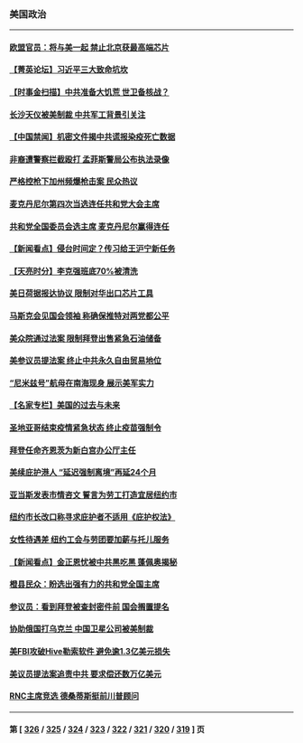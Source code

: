 ### 美国政治
---
#### [欧盟官员：将与美一起 禁止北京获最高端芯片](../../pages/ncid1078159/n13917511.md) 
#### [【菁英论坛】习近平三大致命坑坎](../../pages/ncid1078159/n13917433.md) 
#### [【时事金扫描】中共准备大饥荒 世卫备核战？](../../pages/ncid1078159/n13917326.md) 
#### [长沙天仪被美制裁 中共军工背景引关注](../../pages/ncid1078159/n13917061.md) 
#### [【中国禁闻】机密文件揭中共谎报染疫死亡数据](../../pages/ncid1078159/n13916924.md) 
#### [非裔遭警察拦截殴打 孟菲斯警局公布执法录像](../../pages/ncid1078159/n13917056.md) 
#### [严格控枪下加州频爆枪击案 民众热议](../../pages/ncid1078159/n13917091.md) 
#### [麦克丹尼尔第四次当选连任共和党大会主席](../../pages/ncid1078159/n13917069.md) 
#### [共和党全国委员会选主席 麦克丹尼尔赢得连任](../../pages/ncid1078159/n13916902.md) 
#### [【新闻看点】侵台时间定？传习给王沪宁新任务](../../pages/ncid1078159/n13916929.md) 
#### [【天亮时分】李克强班底70%被清洗](../../pages/ncid1078159/n13916967.md) 
#### [美日荷据报达协议 限制对华出口芯片工具](../../pages/ncid1078159/n13916908.md) 
#### [马斯克会见国会领袖 称确保推特对两党都公平](../../pages/ncid1078159/n13916895.md) 
#### [美众院通过法案 限制拜登出售紧急石油储备](../../pages/ncid1078159/n13916847.md) 
#### [美参议员提法案 终止中共永久自由贸易地位](../../pages/ncid1078159/n13916826.md) 
#### [“尼米兹号”航母在南海现身 展示美军实力](../../pages/ncid1078159/n13916851.md) 
#### [【名家专栏】美国的过去与未来](../../pages/ncid1078159/n13913286.md) 
#### [圣地亚哥结束疫情紧急状态 终止疫苗强制令](../../pages/ncid1078159/n13916626.md) 
#### [拜登任命齐恩茨为新白宫办公厅主任](../../pages/ncid1078159/n13916800.md) 
#### [美续庇护港人 “延迟强制离境”再延24个月](../../pages/ncid1078159/n13916361.md) 
#### [亚当斯发表市情咨文 誓言为劳工打造宜居纽约市](../../pages/ncid1078159/n13916485.md) 
#### [纽约市长改口称寻求庇护者不适用《庇护权法》](../../pages/ncid1078159/n13916471.md) 
#### [女性待遇差 纽约工会与劳团要加薪与托儿服务](../../pages/ncid1078159/n13916475.md) 
#### [【新闻看点】金正恩忧被中共黑吃黑 蓬佩奥揭秘](../../pages/ncid1078159/n13916307.md) 
#### [橙县民众：盼选出强有力的共和党全国主席](../../pages/ncid1078159/n13916491.md) 
#### [参议员：看到拜登被查封密件前 国会搁置提名](../../pages/ncid1078159/n13916314.md) 
#### [协助俄国打乌克兰 中国卫星公司被美制裁](../../pages/ncid1078159/n13916289.md) 
#### [美FBI攻破Hive勒索软件 避免逾1.3亿美元损失](../../pages/ncid1078159/n13916321.md) 
#### [美议员提法案追责中共 要求偿还数万亿美元](../../pages/ncid1078159/n13916272.md) 
#### [RNC主席竞选 德桑蒂斯挺前川普顾问](../../pages/ncid1078159/n13916235.md) 

---
#### 第 [ [326](./326.md) / [325](./325.md) / [324](./324.md) / [323](./323.md) / [322](./322.md) / [321](./321.md) / [320](./320.md) / [319](./319.md) ] 页
